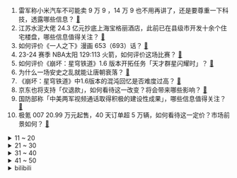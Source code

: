 1. 雷军称小米汽车不可能卖 9 万 9 ，14 万 9 也不用再讲了，还是要尊重一下科技，透露哪些信息？ [:link:](https://www.zhihu.com/question/637094071)
2. 江苏水泥大佬 24.3 亿元抄底上海宝格丽酒店，此前已在县级市开发十余个住宅楼盘，哪些信息值得关注？ [:link:](https://www.zhihu.com/question/636969257)
3. 如何评价《一人之下》漫画 653（693）话？ [:link:](https://www.zhihu.com/question/637186617)
4. 23-24 赛季 NBA太阳 129:113 火箭，如何评价这场比赛？ [:link:](https://www.zhihu.com/question/637030410)
5. 如何评价《崩坏：星穹铁道》1.6 版本开拓任务「天才群星闪耀时」？ [:link:](https://www.zhihu.com/question/636898659)
6. 为什么一场安史之乱就能让唐朝衰落？ [:link:](https://www.zhihu.com/question/617690714)
7. 《崩坏：星穹铁道》中1.6版本的混沌回忆是否难度过高？ [:link:](https://www.zhihu.com/question/636969100)
8. 京东也将支持「仅退款」，如何看待这一改变？将会带来哪些影响？ [:link:](https://www.zhihu.com/question/636911518)
9. 国防部称「中美两军视频通话取得积极的建设性成果」，哪些信息值得关注？ [:link:](https://www.zhihu.com/question/637089174)
10. 极氪 007 20.99 万元起售，40 天订单超 5 万辆，如何看待这一定价？市场前景如何？ [:link:](https://www.zhihu.com/question/636965469)
<details>
<summary>11 ~ 20</summary>

11. 如何看待 Jackeylove 希维尔 E 技能秒挡盲僧大招被系统检测踢出服务器？ [:link:](https://www.zhihu.com/question/636860153)
12. 「结婚 16 年 3 娃非亲生」案出现新证据「妻子和别人生下第四个女儿」，如何看待此事？ [:link:](https://www.zhihu.com/question/637038853)
13. 复仇者联盟里面的鹰眼，每次战斗都只带一袋箭，为什么总用不完？ [:link:](https://www.zhihu.com/question/30673366)
14. 阿根廷总统米莱宣布将解雇超 5000 名政府雇员，阿根廷经济改革法令进行到哪一步了？目前是否有成效？ [:link:](https://www.zhihu.com/question/637082276)
15. 雷军称小米汽车 15 至 20 年要跻身全球前五车企，目标是媲美保时捷、特斯拉，有哪些信息值得关注？ [:link:](https://www.zhihu.com/question/637088933)
16. 如何评价知否盛家老太太? [:link:](https://www.zhihu.com/question/383216986)
17. 教育孩子讲道理是下策，发脾气是下下策，那么，上策是什么？ [:link:](https://www.zhihu.com/question/614375621)
18. 《原神》中为什么很多角色看见派蒙都不会惊讶？ [:link:](https://www.zhihu.com/question/550041704)
19. 2023，你在这一年的奋斗和梦想追求中有哪些关键体验和收获？ [:link:](https://www.zhihu.com/question/636713366)
20. 30 岁开始皮肤就会「断崖式」衰老吗？普通人该如何抗老？ [:link:](https://www.zhihu.com/question/636136840)
</details>
<details>
<summary>21 ~ 30</summary>

21. 2023年你的跑量是多少？ [:link:](https://www.zhihu.com/question/636722500)
22. 你对《赤壁赋》有哪些独特的见解？ [:link:](https://www.zhihu.com/question/556167933)
23. 如何看待12月27日发布的极氪007号称「没有短板」，有哪些亮点值得关注？ [:link:](https://www.zhihu.com/question/636969679)
24. 这个元旦，你用哪些「好吃的」和孩子一起打开有滋有味的新一年？ [:link:](https://www.zhihu.com/question/634394535)
25. 平均33岁，最年轻科学家仅29岁，15名学者获2023达摩院青橙奖，如何看待科研力量年轻化趋势？ [:link:](https://www.zhihu.com/question/637044420)
26. 印度被曝支持巴基斯坦俾省恐怖活动，外交部回应「坚决反对在反恐上搞『双重标准』」，有哪些信息值得关注？ [:link:](https://www.zhihu.com/question/636922303)
27. 如何评价《崩坏：星穹铁道》开拓续闻：庸与神的冠冕？ [:link:](https://www.zhihu.com/question/636904452)
28. 户外运动的「专业玩家」，都是怎么选鞋的？ [:link:](https://www.zhihu.com/question/637057926)
29. 2023年12月27日发布的 iQOO Neo9系列，起售价2299元，竞争力如何？ [:link:](https://www.zhihu.com/question/636968734)
30. 现实主义题材的作品怎么拍才能让观众共鸣？ [:link:](https://www.zhihu.com/question/636872215)
</details>
<details>
<summary>31 ~ 40</summary>

31. 2023 年，生物学领域发生了哪些大事件？ [:link:](https://www.zhihu.com/question/632611027)
32. 减肥控制不了吃饭怎么办？ [:link:](https://www.zhihu.com/question/632498269)
33. 我们是否高估了导演而低估了剧本作者的作用? [:link:](https://www.zhihu.com/question/636257289)
34. 如何评价梁朝伟、刘德华领衔主演的电影《金手指》？ [:link:](https://www.zhihu.com/question/636782033)
35. 京东宣布采销等一线业务人员年固定薪酬涨近 100%，零售全员平均加薪不低于 20%，哪些信息值得关注？ [:link:](https://www.zhihu.com/question/637034163)
36. 12月28日的「小米汽车」技术发布会，有哪些技术是最值得关注的？ [:link:](https://www.zhihu.com/question/636473060)
37. 我国固态电池全球专利申请量近 5 年增速全球第一，中日韩激战正酣，哪些信息值得关注？ [:link:](https://www.zhihu.com/question/636915952)
38. 苹果设计师将与奥特曼合作开发AI产品，打造AI新产品，如何看待此事？ [:link:](https://www.zhihu.com/question/636884117)
39. 成都地铁被诬陷偷拍当事人一审败诉后不服上诉，「仍要求公开道歉」，如何从法律角度解读该案件？ [:link:](https://www.zhihu.com/question/637093446)
40. 特斯拉被曝曾发生机器人袭击工程师事件，自动化工厂快速转型引发担忧，如何看待此事？ [:link:](https://www.zhihu.com/question/636961318)
</details>
<details>
<summary>41 ~ 50</summary>

41. 所以，努力赚钱的意义在什么？ [:link:](https://www.zhihu.com/question/630822559)
42. 油烟机什么品牌比较好？要怎么选？ [:link:](https://www.zhihu.com/question/610096638)
43. 哪些护肤好习惯，坚持下来能够变美变漂亮？ [:link:](https://www.zhihu.com/question/632642119)
44. 元旦假期预计日均出入境 156 万人次，你元旦打算去哪？有什么安排？ [:link:](https://www.zhihu.com/question/637038034)
45. 一线城市楼市优化政策持续加码，2024 年楼市将会如何？ [:link:](https://www.zhihu.com/question/637086224)
46. 两台老电脑的硬件如何组合，搭配出一台最优电脑？ [:link:](https://www.zhihu.com/question/635721261)
47. 胡歌在电视剧《繁花》中的表现如何？ [:link:](https://www.zhihu.com/question/636938450)
48. 爱尔康集采杀价震惊业内，高端人工晶体从 2.3 万降至 9000 元后与海外平价，对行业有何影响？ [:link:](https://www.zhihu.com/question/637090942)
49. 现代开放式厨房适合用什么样的油烟机？ [:link:](https://www.zhihu.com/question/564187231)
50. 为什么职场里“苦活累活”总是流向老实人？ [:link:](https://www.zhihu.com/question/631151894)
</details><details>
<summary>bilibili</summary>

</details>